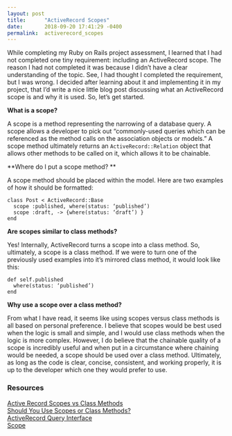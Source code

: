 ```yaml
---
layout: post
title:      "ActiveRecord Scopes"
date:       2018-09-20 17:41:29 -0400
permalink:  activerecord_scopes
---
```



While completing my Ruby on Rails project assessment, I learned that I had not completed one tiny requirement: including an ActiveRecord scope. The reason I had not completed it was because I didn’t have a clear understanding of the topic. See, I had thought I completed the requirement, but I was wrong. I decided after learning about it and implementing it in my project, that I’d write a nice little blog post discussing what an ActiveRecord scope is and why it is used. So, let’s get started. 

**What is a scope?**

A scope is a method representing the narrowing of a database query. A scope allows a developer to pick out “commonly-used queries which can be referenced as the method calls on the association objects or models.” A scope method ultimately returns an `ActiveRecord::Relation` object that allows other methods to be called on it, which allows it to be chainable. 

**Where do I put a scope method? **

A scope method should be placed within the model. Here are two examples of how it should be formatted:

```
class Post < ActiveRecord::Base 
  scope :published, where(status: ‘published’)
  scope :draft, -> {where(status: ‘draft’) }
end
```

**Are scopes similar to class methods?**

Yes! Internally, ActiveRecord turns a scope into a class method. So, ultimately, a scope is a class method. If we were to turn one of the previously used examples into it’s mirrored class method, it would look like this:

```
def self.published 
  where(status: ‘published’)
end
```

**Why use a scope over a class method?**

From what I have read, it seems like using scopes versus class methods is all based on personal preference. I believe that scopes would be best used when the logic is small and simple, and I would use class methods when the logic is more complex. However, I do believe that the chainable quality of a scope is incredibly useful and when put in a circumstance where chaining would be needed, a scope should be used over a class method. Ultimately, as long as the code is clear, concise, consistent, and working properly, it is up to the developer which one they would prefer to use. 

### Resources
[Active Record Scopes vs Class Methods](http://blog.plataformatec.com.br/2013/02/active-record-scopes-vs-class-methods/)
<br>
[Should You Use Scopes or Class Methods?](https://www.justinweiss.com/articles/should-you-use-scopes-or-class-methods/)
<br>
[ActiveRecord Query Interface](https://guides.rubyonrails.org/active_record_querying.html)
<br>
[Scope](https://apidock.com/rails/ActiveRecord/NamedScope/ClassMethods/scope)
